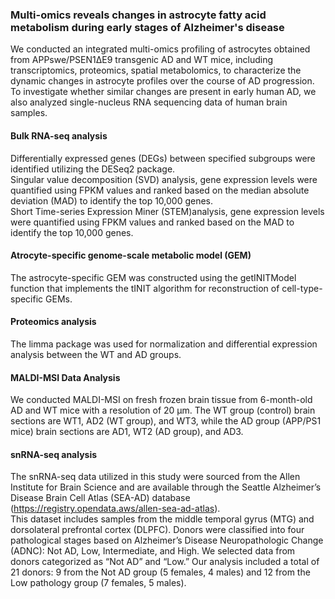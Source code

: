 ### Multi-omics reveals changes in astrocyte fatty acid metabolism during early stages of Alzheimer's disease
We conducted an integrated multi-omics profiling of astrocytes obtained from APPswe/PSEN1ΔE9 transgenic AD and WT mice, 
including transcriptomics, proteomics, spatial metabolomics, to characterize the dynamic changes in astrocyte profiles over the course of AD progression.
To investigate whether similar changes are present in early human AD, we also analyzed single-nucleus RNA sequencing data of human brain samples.  

#### Bulk RNA-seq analysis
Differentially expressed genes (DEGs) between specified subgroups were identified utilizing the DESeq2 package.  
Singular value decomposition (SVD) analysis, gene expression levels were quantified using FPKM values and ranked based on the median absolute deviation (MAD) to identify the top 10,000 genes.  
Short Time-series Expression Miner (STEM)analysis, gene expression levels were quantified using FPKM values and ranked based on the MAD to identify the top 10,000 genes.  

#### Atrocyte-specific genome-scale metabolic model (GEM)
The astrocyte-specific GEM was constructed using the getINITModel function that implements the tINIT algorithm for reconstruction of cell-type-specific GEMs.

#### Proteomics analysis
The limma package was used for normalization and differential expression analysis between the WT and AD groups.

#### MALDI-MSI Data Analysis
We conducted MALDI-MSI on fresh frozen brain tissue from 6-month-old AD and WT mice with a resolution of 20 µm. 
The WT group (control) brain sections are WT1, AD2 (WT group), and WT3, while the AD group (APP/PS1 mice) brain sections are AD1, WT2 (AD group), and AD3.

#### snRNA-seq analysis
The snRNA-seq data utilized in this study were sourced from the Allen Institute for Brain Science and are available through 
the Seattle Alzheimer’s Disease Brain Cell Atlas (SEA-AD) database (https://registry.opendata.aws/allen-sea-ad-atlas).  
This dataset includes samples from the middle temporal gyrus (MTG) and dorsolateral prefrontal cortex (DLPFC). Donors were classified into four pathological stages based on Alzheimer’s Disease Neuropathologic Change (ADNC): Not AD, Low, Intermediate, and High. We selected data from donors categorized as “Not AD” and “Low.” Our analysis included a total of 21 donors: 9 from the Not AD group (5 females, 4 males) and 12 from the Low pathology group (7 females, 5 males). 

